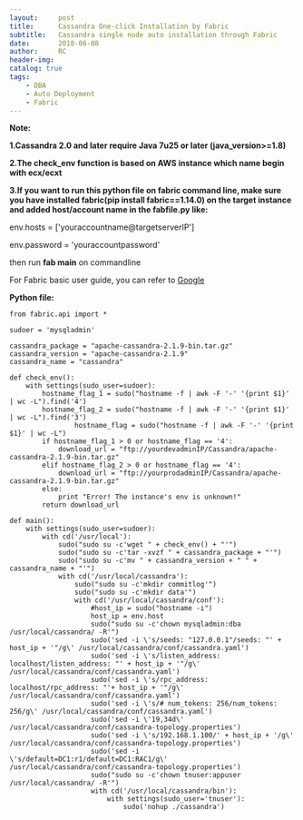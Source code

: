 ```yaml
---
layout:     post
title:      Cassandra One-click Installation by Fabric
subtitle:  	Cassandra single node auto installation through Fabric 
date:       2018-06-08
author:     RC
header-img: 
catalog: true
tags:
    - DBA
    - Auto Deployment
    - Fabric
---
```


**Note:**

**1.Cassandra 2.0 and later require Java 7u25 or later (java_version>=1.8)**

**2.The check_env function is based on AWS instance which name begin with ecx/ecxt**

**3.If you want to run this python file on fabric command line, make sure you have installed fabric(pip install fabric==1.14.0) on the target instance and added host/account name in the fabfile.py like:**

env.hosts = ['youraccountname@targetserverIP']

env.password = 'youraccountpassword'

then run **fab main** on commandline

For Fabric basic user guide, you can refer to [Google](http://www.bjhee.com/fabric.html) 

**Python file:**
```
from fabric.api import *
```
```
sudoer = 'mysqladmin'
```
```
cassandra_package = "apache-cassandra-2.1.9-bin.tar.gz"
cassandra_version = "apache-cassandra-2.1.9"
cassandra_name = "cassandra"
```
```
def check_env():
	with settings(sudo_user=sudoer):
		hostname_flag_1 = sudo("hostname -f | awk -F '-' '{print $1}' | wc -L").find('4')
		hostname_flag_2 = sudo("hostname -f | awk -F '-' '{print $1}' | wc -L").find('3')
                hostname_flag = sudo("hostname -f | awk -F '-' '{print $1}' | wc -L")
		if hostname_flag_1 > 0 or hostname_flag == '4':
			download_url = "ftp://yourdevadminIP/Cassandra/apache-cassandra-2.1.9-bin.tar.gz"
		elif hostname_flag_2 > 0 or hostname_flag == '4':
			download_url = "ftp://yourprodadminIP/Cassandra/apache-cassandra-2.1.9-bin.tar.gz"
		else:
			print "Error! The instance's env is unknown!"
		return download_url
```
```
def main():
	with settings(sudo_user=sudoer):
		with cd('/usr/local'):
			sudo("sudo su -c'wget " + check_env() + "'")
			sudo("sudo su -c'tar -xvzf " + cassandra_package + "'")
			sudo("sudo su -c'mv " + cassandra_version + " " + cassandra_name + "'")
			with cd('/usr/local/cassandra'):
				sudo("sudo su -c'mkdir commitlog'")
				sudo("sudo su -c'mkdir data'")
				with cd('/usr/local/cassandra/conf'):
					#host_ip = sudo("hostname -i")
					host_ip = env.host
					sudo("sudo su -c'chown mysqladmin:dba /usr/local/cassandra/ -R'")
					sudo('sed -i \'s/seeds: "127.0.0.1"/seeds: "' + host_ip + '"/g\' /usr/local/cassandra/conf/cassandra.yaml')
					sudo('sed -i \'s/listen_address: localhost/listen_address: "' + host_ip + '"/g\' /usr/local/cassandra/conf/cassandra.yaml')
					sudo('sed -i \'s/rpc_address: localhost/rpc_address: "'+ host_ip + '"/g\' /usr/local/cassandra/conf/cassandra.yaml')
					sudo('sed -i \'s/# num_tokens: 256/num_tokens: 256/g\' /usr/local/cassandra/conf/cassandra.yaml')
					sudo('sed -i \'19,34d\' /usr/local/cassandra/conf/cassandra-topology.properties')
					sudo('sed -i \'s/192.168.1.100/' + host_ip + '/g\' /usr/local/cassandra/conf/cassandra-topology.properties')
					sudo('sed -i \'s/default=DC1:r1/default=DC1:RAC1/g\' /usr/local/cassandra/conf/cassandra-topology.properties')
					sudo("sudo su -c'chown tnuser:appuser /usr/local/cassandra/ -R'")
					with cd('/usr/local/cassandra/bin'):
						with settings(sudo_user='tnuser'):
							sudo('nohup ./cassandra')
```							
